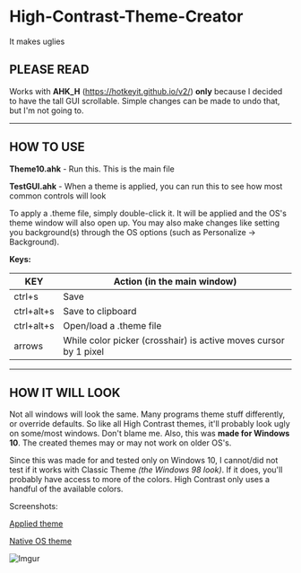 # High-Contrast-Theme-Creator
It makes uglies

## PLEASE READ
Works with **AHK_H** (https://hotkeyit.github.io/v2/) **only** because I decided to have the tall GUI scrollable. Simple changes can be made to undo that, but I'm not going to.

------
## HOW TO USE

**Theme10.ahk** - Run this. This is the main file

**TestGUI.ahk** - When a theme is applied, you can run this to see how most common controls will look

To apply a .theme file, simply double-click it. It will be applied and the OS's theme window will also open up.
You may also make changes like setting you background(s) through the OS options (such  as Personalize -> Background).

**Keys:**

| KEY        | Action (in the main window)                                      |
|------------|------------------------------------------------------------------|
| ctrl+s     | Save                                                             |
| ctrl+alt+s | Save to clipboard                                                |
| ctrl+alt+s | Open/load a .theme file                                          |
| arrows     | While color picker (crosshair) is active moves cursor by 1 pixel |

------
## HOW IT WILL LOOK
Not all windows will look the same. Many programs theme stuff differently, or override defaults. So like all High Contrast themes, it'll probably look ugly on some/most windows. Don't blame me. Also, this was **made for Windows 10**. The created themes may or may not work on older OS's.

Since this was made for and tested only on Windows 10, I cannot/did not test if it works with Classic Theme *(the Windows 98 look)*. If it does, you'll probably have access to more of the colors. High Contrast only uses a handful of the available colors.

Screenshots:

[Applied theme](http://i.imgur.com/LUXskiu.png)

[Native OS theme](http://i.imgur.com/ri7t1kc.png)

![Imgur](http://i.imgur.com/wI1K1kq.gif)
